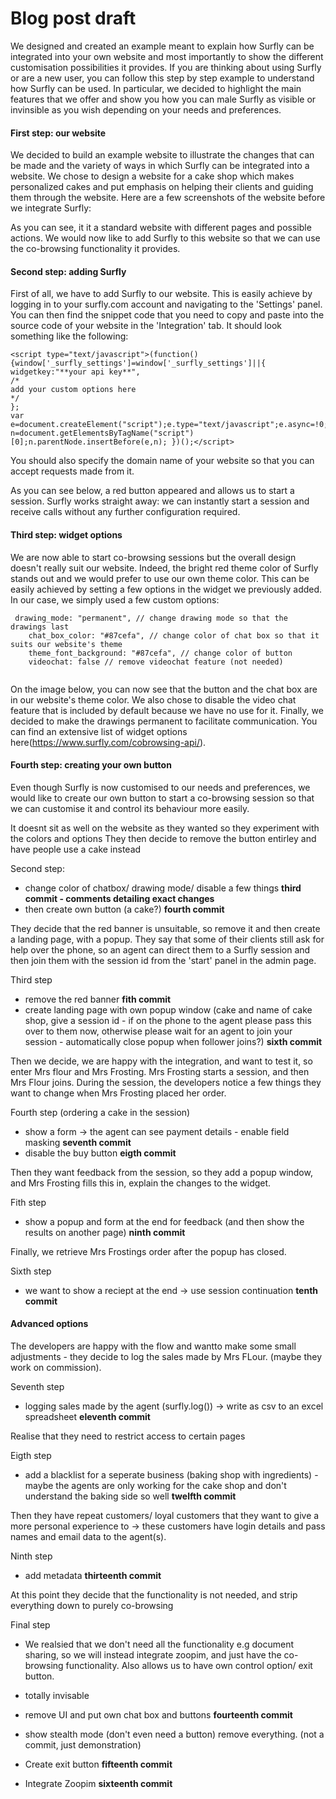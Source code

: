 # Blog post draft

We designed and created an example meant to explain how Surfly can be integrated into your own website and most importantly to show the different customisation possibilities it provides.
If you are thinking about using Surfly or are a new user, you can follow this step by step example to understand how Surfly can be used.
In particular, we decided to highlight the main features that we offer and show you how you can male Surfly as visible or invinsible as you wish depending on your needs and preferences.

#### First step: our website
We decided to build an example website to illustrate the changes that can be made and the variety of ways in which Surfly can be integrated into a website. We chose to design a website for a cake shop which makes personalized cakes and put emphasis on helping their clients and guiding them through the website.
Here are a few screenshots of the website before we integrate Surfly:



As you can see, it it a standard website with different pages and possible actions. We would now like to add Surfly to this website so that we can use the co-browsing functionality it provides.


#### Second step: adding Surfly 
First of all, we have to add Surfly to our website. This is easily achieve by logging in to your surfly.com account and navigating to the 'Settings' panel. You can then find the snippet code that you need to copy and paste into the source code of your website in the 'Integration' tab.
It should look something like the following:
```
<script type="text/javascript">(function(){window['_surfly_settings']=window['_surfly_settings']||{
widgetkey:"**your api key**",
/*
add your custom options here
*/
};
var e=document.createElement("script");e.type="text/javascript";e.async=!0;e.src="https://surfly.com/static/js/widget.js";var n=document.getElementsByTagName("script")[0];n.parentNode.insertBefore(e,n); })();</script>
```

You should also specify the domain name of your website so that you can accept requests made from it.

As you can see below, a red button appeared and allows us to start a session. Surfly works straight away: we can instantly start a session and receive calls without any further configuration required. 

#### Third step: widget options
We are now able to start co-browsing sessions but the overall design doesn't really suit our website. Indeed, the bright red theme color of Surfly stands out and we would prefer to use our own theme color. This can be easily achieved by setting a few options in the widget we previously added.
In our case, we simply used a few custom options:
```
 drawing_mode: "permanent", // change drawing mode so that the drawings last
	chat_box_color: "#87cefa", // change color of chat box so that it suits our website's theme
	theme_font_background: "#87cefa", // change color of button 
	videochat: false // remove videochat feature (not needed)
	
```
On the image below, you can now see that the button and the chat box are in our website's theme color. We also chose to disable the video chat feature that is included by default because we have no use for it. Finally, we decided to make the drawings permanent to facilitate communication.
You can find an extensive list of widget options here(https://www.surfly.com/cobrowsing-api/).

#### Fourth step: creating your own button
Even though Surfly is now customised to our needs and preferences, we would like to create our own button to start a co-browsing session so that we can customise it and control its behaviour more easily.

It doesnt sit as well on the website as they wanted so they experiment with the colors and options
They then decide to remove the button entirley and have people use a cake instead
 
Second step:
 - change color of chatbox/ drawing mode/ disable a few things **third commit - comments detailing exact changes** 
 - then create own button (a cake?) **fourth commit**

They decide that the red banner is unsuitable, so remove it and then create a landing page, with a popup. They say that some of their clients still ask for help over the phone, so an agent can direct them to a Surfly session and then join them with the session id from the 'start' panel in the admin page. 

Third step 
 - remove the red banner **fith commit**
 - create landing page with own popup window (cake and name of cake shop, give a session id - if on the phone to the agent please pass this over to them now, otherwise please wait for an agent to join your session - automatically close popup when follower joins?) **sixth commit**

Then we decide, we are happy with the integration, and want to test it, so enter Mrs flour and Mrs Frosting. Mrs Frosting starts a session, and then Mrs Flour joins. During the session, the developers notice a few things they want to change when Mrs Frosting placed her order. 

Fourth step (ordering a cake in the session)
 - show a form -> the agent can see payment details - enable field masking **seventh commit** 
 - disable the buy button **eigth commit**

Then they want feedback from the session, so they add a popup window, and Mrs Frosting fills this in, 
explain the changes to the widget. 

Fith step 
 - show a popup and form at the end for feedback (and then show the results on another page) **ninth commit**

Finally, we retrieve Mrs Frostings order after the popup has closed. 
 
Sixth step
 - we want to show a reciept at the end -> use session continuation **tenth commit**

#### Advanced options

The developers are happy with the flow and wantto make some small adjustments - they decide to log the sales made by Mrs FLour. (maybe they work on commission). 

Seventh step
- logging sales made by the agent (surfly.log()) -> write as csv to an excel spreadsheet **eleventh commit**

Realise that they need to restrict access to certain pages

Eigth step
 - add a blacklist for a seperate business (baking shop with ingredients) - maybe the agents are only working for the cake shop and don't understand the baking side so well **twelfth commit**

Then they have repeat customers/ loyal customers that they want to give a more personal experience to -> these customers have login details and pass names and email data to the agent(s). 

Ninth step 
 - add metadata **thirteenth commit**

At this point they decide that the functionality is not needed, and strip everything down to purely co-browsing

Final step

- We realsied that we don't need all the functionality e.g document sharing, so we will instead integrate zoopim, and just have the co-browsing functionality. Also allows us to have own control option/ exit button. 

 - totally invisable 
 - remove UI and put own chat box and buttons **fourteenth commit** 
 - show stealth mode (don't even need a button) remove everything. (not a commit, just demonstration)
 - Create exit button **fifteenth commit**
 - Integrate Zoopim **sixteenth commit**
